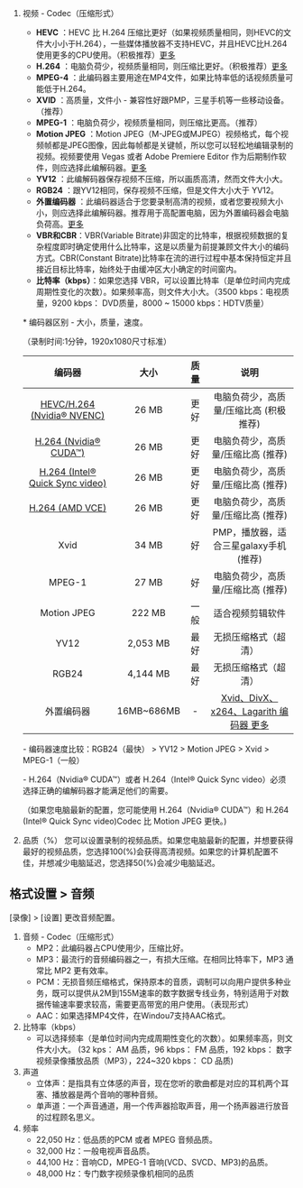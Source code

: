 1. 视频 - Codec（压缩形式）

   - **HEVC** ：HEVC 比 H.264 压缩比更好（如果视频质量相同，则HEVC的文件大小小于H.264），一些媒体播放器不支持HEVC，并且HEVC比H.264使用更多的CPU使用。（积极推荐）[更多](https://www.bandicam.cn/support/tips/nvidia-nvenc/)
   - **H.264** ：电脑负荷少，视频质量相同，则压缩比更好。（积极推荐）[更多](https://www.bandicam.cn/support/tips/nvidia-nvenc/)
   - **MPEG-4** ：此编码器主要用途在MP4文件，如果比特率低的话视频质量可能低于H.264。
   - **XVID** ：高质量，文件小 - 兼容性好跟PMP，三星手机等一些移动设备。（推荐）
   - **MPEG-1** ：电脑负荷少，视频质量相同，则压缩比更高。（推荐）
   - **Motion JPEG** ：Motion JPEG（M-JPEG或MJPEG）视频格式，每个视频帧都是JPEG图像，因此每帧都是关键帧，所以您可以轻松地编辑录制的视频。视频要使用 Vegas 或者 Adobe Premiere Editor 作为后期制作软件，则应选择此编解码器。[更多](https://www.bandicam.cn/support/tips/video-editing/)
   - **YV12** ：此编解码器保存视频不压缩，所以画质高清，然而文件大小大。
   - **RGB24** ：跟YV12相同，保存视频不压缩，但是文件大小大于 YV12。
   - **外置编码器** ：此编码器适合于您要录制高清的视频，或者您要视频大小小，则应选择此编解码器。推荐用于高配置电脑，因为外置编码器会电脑负荷高。[更多](https://www.bandicam.cn/faqs/vfw-x264-xvid-divx-h264-codec/)
   - **VBR和CBR**：VBR(Variable Bitrate)非固定的比特率，根据视频数据的复杂程度即时确定使用什么比特率，这是以质量为前提兼顾文件大小的编码方式。CBR(Constant Bitrate)比特率在流的进行过程中基本保持恒定并且接近目标比特率，始终处于由缓冲区大小确定的时间窗内。
   - **比特率（kbps）**：如果您选择 VBR，可以设置比特率（是单位时间内完成周期性变化的次数）。如果频率高，则文件大小大。（3500 kbps：电视质量，9200 kbps： DVD质量，8000 ~ 15000 kbps：HDTV质量）

   \* 编码器区别 - 大小，质量，速度。

   （录制时间:1分钟，1920x1080尺寸标准）

   |                          **编码器**                          |  **大小**  | **质量** |                           **说明**                           |
   | :----------------------------------------------------------: | :--------: | :------: | :----------------------------------------------------------: |
   | [HEVC/H.264 (Nvidia® NVENC)](https://www.bandicam.cn/support/tips/nvidia-nvenc/) |   26 MB    |   更好   |            电脑负荷少，高质量/压缩比高 (积极推荐)            |
   | [H.264 (Nvidia® CUDA™)](https://www.bandicam.cn/support/tips/nvidia-cuda/) |   26 MB    |   更好   |              电脑负荷少，高质量/压缩比高 (推荐)              |
   | [H.264 (Intel® Quick Sync video)](https://www.bandicam.cn/support/tips/intel-quick-sync/) |   26 MB    |   更好   |              电脑负荷少，高质量/压缩比高 (推荐)              |
   | [H.264 (AMD VCE)](https://www.bandicam.cn/support/tips/amd-app/) |   26 MB    |   更好   |              电脑负荷少，高质量/压缩比高 (推荐)              |
   |                             Xvid                             |   34 MB    |    好    |            PMP，播放器，适合三星galaxy手机 (推荐)            |
   |                            MPEG-1                            |   27 MB    |    好    |              电脑负荷少，高质量/压缩比高 (推荐)              |
   |                         Motion JPEG                          |   222 MB   |   一般   |                       适合视频剪辑软件                       |
   |                             YV12                             |  2,053 MB  |   最好   |                     无损压缩格式（超清）                     |
   |                            RGB24                             |  4,144 MB  |   最好   |                     无损压缩格式（超清）                     |
   |                          外置编码器                          | 16MB~686MB |    -     | [Xvid、DivX、x264、Lagarith 编码器 更多](https://www.bandicam.cn/faqs/vfw-x264-xvid-divx-h264-codec/) |

   \- 编码器速度比较：RGB24（最快） > YV12 > Motion JPEG > Xvid > MPEG-1（一般）

   \- H.264（Nvidia® CUDA™）或者 H.264（Intel® Quick Sync video）必须选择正确的编解码器才能满足他们的需要。

   （如果您电脑最新的配置，您可能使用 H.264（Nvidia® CUDA™）和 H.264 (Intel® Quick Sync video)Codec 比 Motion JPEG 更快。)

2. 品质（%）
   您可以设置录制的视频品质。如果您电脑最新的配置，并想要获得最好的视频品质，您选择100(%)会获得高清视频。如果您的计算机配置不佳，并想减少电脑延迟，您选择50(%)会减少电脑延迟。

## 格式设置 > 音频

[录像] > [设置] 更改音频配置。

1. 音频 - Codec（压缩形式）
   - MP2：此编码器占CPU使用少，压缩比好。
   - MP3：最流行的音频编码器之一，有损大压缩。在相同比特率下，MP3 通常比 MP2 更有效率。
   - PCM：无损音频压缩格式，保持原本的音质，调制可以向用户提供多种业务，既可以提供从2M到155M速率的数字数据专线业务，特别适用于对数据传输速率要求较高，需要更高带宽的用户使用。（表现形式）
   - AAC：如果选择MP4文件，在Windou7支持AAC格式。
2. 比特率（kbps）
   - 可以选择频率（是单位时间内完成周期性变化的次数）。如果频率高，则文件大小大。
     (32 kps： AM 品质，96 kbps： FM 品质，192 kbps： 数字视频录像播放品质（MP3），224~320 kbps： CD 品质)
3. 声道
   - 立体声：是指具有立体感的声音，现在您听的歌曲都是对应的耳机两个耳塞、播放器是两个音响的哪种音频。
   - 单声道：一个声音通道，用一个传声器拾取声音，用一个扬声器进行放音的过程顾名思义。
4. 频率
   - 22,050 Hz：低品质的PCM 或者 MPEG 音频品质。
   - 32,000 Hz：一般电视声音品质。
   - 44,100 Hz：音响CD，MPEG-1 音响(VCD、SVCD、MP3)的品质。
   - 48,000 Hz：专门数字视频录像机相同的品质